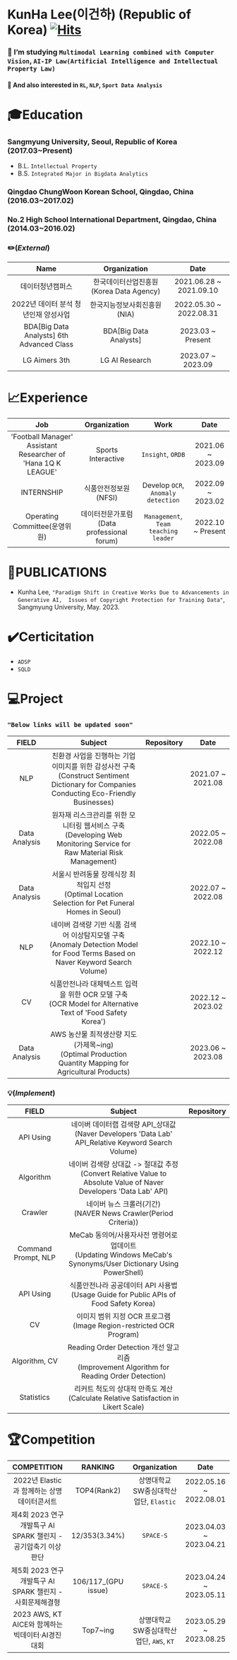 # KunHa Lee(이건하) (Republic of Korea) [![Hits](https://hits.seeyoufarm.com/api/count/incr/badge.svg?url=https%3A%2F%2Fgithub.com%2FLeeKunHa%2FLeeKunHa&count_bg=%2349AA00&title_bg=%23000000&icon=verizon.svg&icon_color=%23FFFFFF&title=hits&edge_flat=false)](https://hits.seeyoufarm.com)

### :book: I’m studying `Multimodal Learning combined with Computer Vision`, `AI-IP Law(Artificial Intelligence and Intellectual Property Law)`
#### :blue_book: And also interested in `RL`, `NLP`, `Sport Data Analysis`

# :mortar_board:Education
### Sangmyung University, Seoul, Republic of Korea (2017.03~Present)
- B.L. `Intellectual Property`
- B.S. `Integrated Major in Bigdata Analytics`
### Qingdao ChungWoon Korean School, Qingdao, China (2016.03~2017.02)
### No.2 High School International Department, Qingdao, China (2014.03~2016.02)
### :pencil2:(_External_)
| Name | Organization | Date |
| :----: | :----: | :----: |
| 데이터청년캠퍼스 | 한국데이터산업진흥원(Korea Data Agency) | 2021.06.28 ~ 2021.09.10 |
| 2022년 데이터 분석 청년인재 양성사업 | 한국지능정보사회진흥원(NIA) | 2022.05.30 ~ 2022.08.31 |
| BDA[Big Data Analysts] 6th Advanced Class | BDA[Big Data Analysts] | 2023.03 ~ Present |
| LG Aimers 3th | LG AI Research | 2023.07 ~ 2023.09 |

# :chart_with_upwards_trend:Experience
| Job | Organization | Work | Date |
| :----: | :----: | :----: | :----: |
| 'Football Manager' Assistant Researcher of 'Hana 1Q K LEAGUE' | Sports Interactive | `Insight`, `ORDB` | 2021.06 ~ 2023.09 |
|  INTERNSHIP | 식품안전정보원(NFSI) | Develop `OCR`, `Anomaly detection` | 2022.09 ~ 2023.02 |
| Operating Committee(운영위원) | 데이터전문가포럼(Data professional forum) | `Management`, `Team teaching leader` | 2022.10 ~ Present |

# :memo:PUBLICATIONS
- Kunha Lee, `"Paradigm Shift in Creative Works Due to Advancements in Generative AI,  Issues of Copyright Protection for Training Data"`, Sangmyung University, May. 2023.

# :heavy_check_mark:Certicitation
- `ADSP`
- `SQLD`

# :computer:Project
### `"Below links will be updated soon"`
| FIELD | Subject | Repository | Date |
| :----: | :----: | :----: | :----: |
| NLP | 친환경 사업을 진행하는 기업 이미지를 위한 감성사전 구축<br>(Construct Sentiment Dictionary for Companies Conducting Eco-Friendly Businesses) |  | 2021.07 ~ 2021.08 |
| Data Analysis | 원자재 리스크관리를 위한 모니터링 웹서비스 구축<br>(Developing Web Monitoring Service for Raw Material Risk Management) |  | 2022.05 ~ 2022.08 |
| Data Analysis | 서울시 반려동물 장례식장 최적입지 선정<br>(Optimal Location Selection for Pet Funeral Homes in Seoul) |  | 2022.07 ~ 2022.08 |
| NLP | 네이버 검색량 기반 식품 검색어 이상탐지모델 구축<br>(Anomaly Detection Model for Food Terms Based on Naver Keyword Search Volume) |  | 2022.10 ~ 2022.12 |
| CV  | 식품안전나라 대체텍스트 입력을 위한 OCR 모델 구축<br>(OCR Model for Alternative Text of 'Food Safety Korea') |  | 2022.12 ~ 2023.02 |
| Data Analysis | AWS 농산물 최적생산량 지도(가제목~ing)<br>(Optimal Production Quantity Mapping for Agricultural Products) |  | 2023.06 ~ 2023.08 |
### :bulb:(_Implement_)
| FIELD | Subject | Repository |
| :----: | :----: | :----: |
| API Using | 네이버 데이터랩 검색량 API_상대값<br>(Naver Developers 'Data Lab' API_Relative Keyword Search Volume) | |
| Algorithm | 네이버 검색량 상대값 -> 절대값 추정<br>(Convert Relative Value to Absolute Value of Naver Developers 'Data Lab' API) | |
| Crawler | 네이버 뉴스 크롤러(기간)<br>(NAVER News Crawler(Period Criteria)) | |
| Command Prompt, NLP | MeCab 동의어/사용자사전 명령어로 업데이트<br>(Updating Windows MeCab's Synonyms/User Dictionary Using PowerShell) | |
| API Using | 식품안전나라 공공데이터 API 사용법<br>(Usage Guide for Public APIs of Food Safety Korea) | |
| CV | 이미지 범위 지정 OCR 프로그램<br>(Image Region-restricted OCR Program) | |
| Algorithm, CV | Reading Order Detection 개선 알고리즘<br>(Improvement Algorithm for Reading Order Detection) | |
| Statistics | 리커트 척도의 상대적 만족도 계산<br>(Calculate Relative Satisfaction in Likert Scale) | |

# :trophy:Competition
| COMPETITION | RANKING | Organization | Date |
| :----: | :----: | :----: | :----: |
| 2022년 Elastic과 함께하는 상명 데이터콘서트 | TOP4(Rank2) | 상명대학교 SW중심대학산업단, `Elastic` | 2022.05.16 ~ 2022.08.01 |
| 제4회 2023 연구개발특구 AI SPARK 챌린지 - 공기압축기 이상 판단 | 12/353(3.34%) | `SPACE-S` | 2023.04.03 ~ 2023.04.21 |
| 제5회 2023 연구개발특구 AI SPARK 챌린지 - 사회문제해결형  | 106/117_(GPU issue) | `SPACE-S` | 2023.04.24 ~ 2023.05.11 |
| 2023 AWS, KT AICE와 함께하는 빅데이터·AI경진대회 | Top7~ing | 상명대학교 SW중심대학산업단, `AWS`, `KT` | 2023.05.29 ~ 2023.08.25 |

